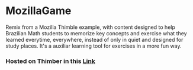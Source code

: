 # MozillaGame
Remix from a Mozilla Thimble example, with content designed to help Brazilian Math students to memorize key concepts and exercise what they learned everytime, everywhere, instead of only in quiet and designed for study places.
It's a auxiliar learning tool for exercises in a more fun way.

### Hosted on Thimber in this [Link](https://thimbleprojects.org/gdalonso/537009/)
